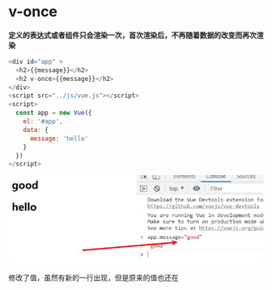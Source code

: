 # v-once

**定义的表达式或者组件只会渲染一次，首次渲染后，不再随着数据的改变而再次渲染**

```javascript
<div id="app" >
  <h2>{{message}}</h2>
  <h2 v-once>{{message}}</h2>
</div>
<script src="../js/vue.js"></script>
<script>
  const app = new Vue({
    el: '#app',
    data: {
      message: 'hello'
    }
  })
</script>
```

![](2022-08-12-17-42-50.png)

修改了值，虽然有新的一行出现，但是原来的值也还在